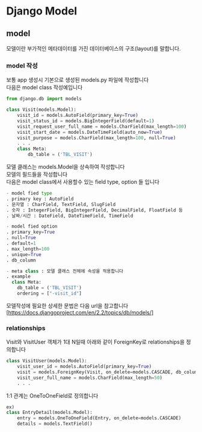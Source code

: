 # Django Model

## model
모델이란 부가적인 메타데이터를 가진 데이터베이스의 구조(layout)를 말합니다.

### model 작성
보통 app 생성시 기본으로 생성된 models.py 파일에 작성합니다  
다음은 model class 작성예입니다  

```python
from django.db import models

class Visit(models.Model):
    visit_id = models.AutoField(primary_key=True)
    visit_status_id = models.BigIntegerField(default=1)
    visit_request_user_full_name = models.CharField(max_length=100)
    visit_start_date = models.DateTimeField(auto_now=True)
    visit_purpose = models.CharField(max_length=100, null=True)
    . . .
    class Meta:
        db_table = ('TBL_VISIT')
```

모델 클래스는 models.Model을 상속하여 작성합니다  
모델의 필드들을 작성합니다  
다음은 model class에서 사용할수 있는 field type, option 들 입니다
```python
- model fied type
. primary key : AutoField
. 문자열 : CharField, TextField, SlugField
. 숫자 : IntegerField, BigIntegerField, DecimalField, FloatField 등
. 날짜/시간 : DateField, DateTimeField, TimeField

- model fied option
. primary_key=True
. null=True
. default=1
. max_length=100
. unique=True
. db_column

- meta class : 모델 클래스 전체에 속성을 적용합니다
. example
  class Meta:
    db_table = ('TBL_VISIT')
    ordering = ["-visit_id"]
```

모델작성에 필요한 상세한 문법은 다음 url을 참고합니다  
[https://docs.djangoproject.com/en/2.2/topics/db/models/]

### relationships
Visit와 VisitUser 객체가 1대 N일때 아래와 같이 ForeignKey로 relationships을 정의합니다
```python
class VisitUser(models.Model):
    visit_user_id = models.AutoField(primary_key=True)
    visit = models.ForeignKey(Visit, on_delete=models.CASCADE, db_column='VISIT_ID')
    visit_user_full_name = models.CharField(max_length=50)
    . . .
```

1:1 관계는 OneToOneField로 정의합니다  
```python
ex)
class EntryDetail(models.Model):
    entry = models.OneToOneField(Entry, on_delete=models.CASCADE)
    details = models.TextField()
```

